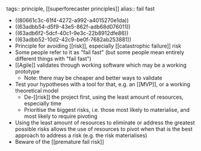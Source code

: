 tags:: principle, [[superforecaster principles]] 
alias:: fail fast

- ((80661c3c-61f4-4272-a992-a4015270e1da))
- ((63adbb54-d5f9-43e5-862f-adb68d076011))
- ((63adb6f2-5dcf-40c1-9e3c-22b8912dfe86))
- ((63adbb52-10d2-42c9-be0f-7682ab253881))
- Principle for avoiding [[risk]], especially [[catastrophic failure]] risk
- Some people refer to it as "fail fast" (but some people mean entirely different things with "fail fast")
- [[Agile]] validates through working software which may be a working prototype
	- Note: there may be cheaper and better ways to validate
- Test your hypotheses with a tool for that, e.g. an [[MVP]], or a working theoretical model
  * De-[[risk]] the project first, using the least amount of resources, especially time
  * Prioritise the biggest risks, i.e. those most likely to materialise, and most likely to require pivoting
- Using the least amount of resources to eliminate or address the greatest possible risks allows the use of resources to pivot when that is the best approach to address a risk (e.g. the risk materialises)
- Beware of the [[premature fail risk]]